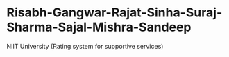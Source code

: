 # Risabh-Gangwar-Rajat-Sinha-Suraj-Sharma-Sajal-Mishra-Sandeep
NIIT University (Rating system for supportive services)
